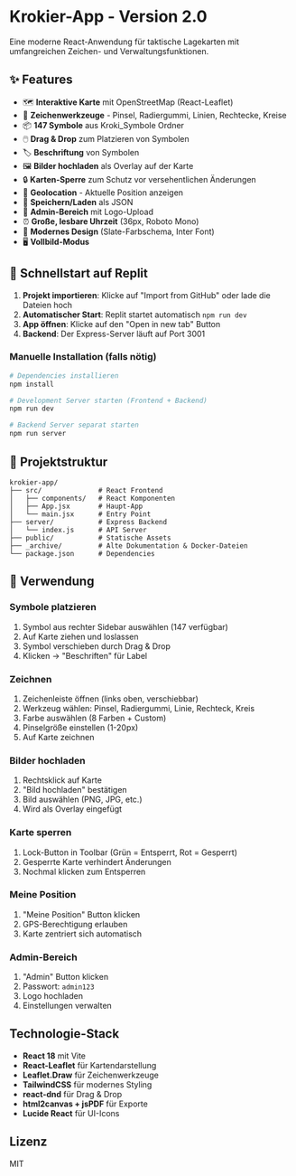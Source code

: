 # Krokier-App - Version 2.0

Eine moderne React-Anwendung für taktische Lagekarten mit umfangreichen Zeichen- und Verwaltungsfunktionen.

## ✨ Features

- 🗺️ **Interaktive Karte** mit OpenStreetMap (React-Leaflet)
- 🎨 **Zeichenwerkzeuge** - Pinsel, Radiergummi, Linien, Rechtecke, Kreise
- 📦 **147 Symbole** aus Kroki_Symbole Ordner
- 🖱️ **Drag & Drop** zum Platzieren von Symbolen
- 🏷️ **Beschriftung** von Symbolen
- 🖼️ **Bilder hochladen** als Overlay auf der Karte
- 🔒 **Karten-Sperre** zum Schutz vor versehentlichen Änderungen
- 📍 **Geolocation** - Aktuelle Position anzeigen
- 💾 **Speichern/Laden** als JSON
- 🔧 **Admin-Bereich** mit Logo-Upload
- ⏰ **Große, lesbare Uhrzeit** (36px, Roboto Mono)
- 🎨 **Modernes Design** (Slate-Farbschema, Inter Font)
- 🖥️ **Vollbild-Modus**

## 🚀 Schnellstart auf Replit

1. **Projekt importieren**: Klicke auf "Import from GitHub" oder lade die Dateien hoch
2. **Automatischer Start**: Replit startet automatisch `npm run dev`
3. **App öffnen**: Klicke auf den "Open in new tab" Button
4. **Backend**: Der Express-Server läuft auf Port 3001

### Manuelle Installation (falls nötig)

```bash
# Dependencies installieren
npm install

# Development Server starten (Frontend + Backend)
npm run dev

# Backend Server separat starten
npm run server
```

## 📁 Projektstruktur

```
krokier-app/
├── src/              # React Frontend
│   ├── components/   # React Komponenten
│   ├── App.jsx       # Haupt-App
│   └── main.jsx      # Entry Point
├── server/           # Express Backend
│   └── index.js      # API Server
├── public/           # Statische Assets
├── _archive/         # Alte Dokumentation & Docker-Dateien
└── package.json      # Dependencies
```

## 🎯 Verwendung

### Symbole platzieren
1. Symbol aus rechter Sidebar auswählen (147 verfügbar)
2. Auf Karte ziehen und loslassen
3. Symbol verschieben durch Drag & Drop
4. Klicken → "Beschriften" für Label

### Zeichnen
1. Zeichenleiste öffnen (links oben, verschiebbar)
2. Werkzeug wählen: Pinsel, Radiergummi, Linie, Rechteck, Kreis
3. Farbe auswählen (8 Farben + Custom)
4. Pinselgröße einstellen (1-20px)
5. Auf Karte zeichnen

### Bilder hochladen
1. Rechtsklick auf Karte
2. "Bild hochladen" bestätigen
3. Bild auswählen (PNG, JPG, etc.)
4. Wird als Overlay eingefügt

### Karte sperren
1. Lock-Button in Toolbar (Grün = Entsperrt, Rot = Gesperrt)
2. Gesperrte Karte verhindert Änderungen
3. Nochmal klicken zum Entsperren

### Meine Position
1. "Meine Position" Button klicken
2. GPS-Berechtigung erlauben
3. Karte zentriert sich automatisch

### Admin-Bereich
1. "Admin" Button klicken
2. Passwort: `admin123`
3. Logo hochladen
4. Einstellungen verwalten

## Technologie-Stack

- **React 18** mit Vite
- **React-Leaflet** für Kartendarstellung
- **Leaflet.Draw** für Zeichenwerkzeuge
- **TailwindCSS** für modernes Styling
- **react-dnd** für Drag & Drop
- **html2canvas + jsPDF** für Exporte
- **Lucide React** für UI-Icons

## Lizenz

MIT
